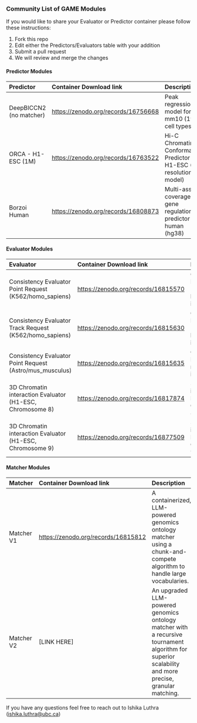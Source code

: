 ### Community List of GAME Modules

If you would like to share your Evaluator or Predictor container please follow these instructions:

1. Fork this repo
2. Edit either the Predictors/Evaluators table with your addition
3. Submit a pull request
4. We will review and merge the changes

#### Predictor Modules


| Predictor  | Container Download link  | Description |
| :------------ |:---------------| :-----|
| DeepBICCN2 (no matcher)              |  https://zenodo.org/records/16756668             | Peak regression model for mm10 (19 cell types)       |
| ORCA - H1-ESC (1M)              |  https://zenodo.org/records/16763522             | Hi-C Chromatin Conformation Predictor for H1-ESC (1M resolution model)       |
| Borzoi Human              |  https://zenodo.org/records/16808873             | Multi-assay coverage and gene regulation predictor for human (hg38)       |


#### Evaluator Modules


| Evaluator  | Container Download link  | Description |
| :------------ |:---------------| :-----|
| Consistency Evaluator Point Request (K562/homo_sapiens)               | https://zenodo.org/records/16815570               | Consistency Evaluator (point) for homo_sapiens in K562        |
| Consistency Evaluator Track Request (K562/homo_sapiens)               | https://zenodo.org/records/16815630               | Consistency Evaluator (track) for homo_sapiens in K562        |
| Consistency Evaluator Point Request (Astro/mus_musculus)               | https://zenodo.org/records/16815635               | Consistency Evaluator for mus_musculus in Astrocytes        |
| 3D Chromatin interaction Evaluator (H1-ESC, Chromosome 8)              | https://zenodo.org/records/16817874               | 3D Chromatin interaction Evaluator - Chromosome 8 in H1-ESC        |
| 3D Chromatin interaction Evaluator (H1-ESC, Chromosome 9)              | https://zenodo.org/records/16877509               | 3D Chromatin interaction Evaluator - Chromosome 9 in H1-ESC        |


#### Matcher Modules


| Matcher  | Container Download link  | Description |
| :------------ |:---------------| :-----|
| Matcher V1               | https://zenodo.org/records/16815812             | A containerized, LLM-powered genomics ontology matcher using a chunk-and-compete algorithm to handle large vocabularies.        |
| Matcher V2               | [LINK HERE]             | An upgraded LLM-powered genomics ontology matcher with a recursive tournament algorithm for superior scalability and more precise, granular matching.        |

If you have any questions feel free to reach out to Ishika Luthra (ishika.luthra@ubc.ca)